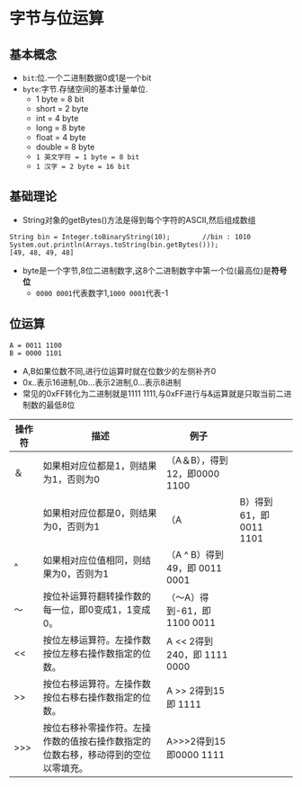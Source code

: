 # 字节与位运算

## 基本概念
* `bit`:位.一个二进制数据0或1是一个bit
* `byte`:字节.存储空间的基本计量单位.
    * 1 byte = 8 bit
    * short = 2 byte
    * int = 4 byte
    * long = 8 byte
    * float = 4 byte
    * double = 8 byte
    * `1 英文字符 = 1 byte = 8 bit`
    * `1 汉字 = 2 byte = 16 bit`

## 基础理论
* String对象的getBytes()方法是得到每个字符的ASCII,然后组成数组
```
String bin = Integer.toBinaryString(10);        //bin : 1010
System.out.println(Arrays.toString(bin.getBytes()));
[49, 48, 49, 48]
```
* byte是一个字节,8位二进制数字,这8个二进制数字中第一个位(最高位)是**符号位**
    * `0000 0001`代表数字1,`1000 0001`代表-1

## 位运算

`A = 0011 1100`  
`B = 0000 1101`
* A,B如果位数不同,进行位运算时就在位数少的左侧补齐0  
* 0x..表示16进制,0b...表示2进制,0...表示8进制
* 常见的0xFF转化为二进制就是1111 1111,与0xFF进行与&运算就是只取当前二进制数的最低8位

| 操作符 |                                        描述                                        |             例子              |                         |
| ------ | ---------------------------------------------------------------------------------- | ----------------------------- | ----------------------- |
| ＆     | 如果相对应位都是1，则结果为1，否则为0                                              | （A＆B），得到12，即0000 1100 |                         |
|        | 如果相对应位都是0，则结果为0，否则为1                                              | （A                           | B）得到61，即 0011 1101 |
| ^      | 如果相对应位值相同，则结果为0，否则为1                                             | （A ^ B）得到49，即 0011 0001 |                         |
| 〜     | 按位补运算符翻转操作数的每一位，即0变成1，1变成0。                                 | （〜A）得到-61，即1100 0011   |                         |
| <<     | 按位左移运算符。左操作数按位左移右操作数指定的位数。                               | A << 2得到240，即 1111 0000   |                         |
| >>     | 按位右移运算符。左操作数按位右移右操作数指定的位数。                               | A >> 2得到15即 1111           |                         |
| >>>    | 按位右移补零操作符。左操作数的值按右操作数指定的位数右移，移动得到的空位以零填充。 | A>>>2得到15即0000 1111        |                         |




